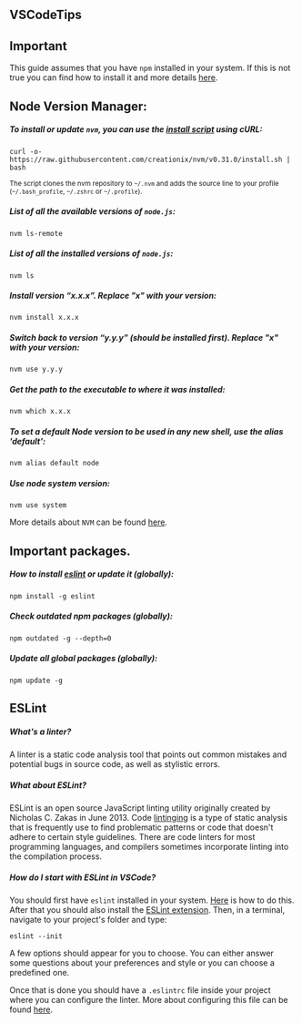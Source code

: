## VSCodeTips

## Important

This guide assumes that you have `npm` installed in your system. If this is not true you can find how to install it and more details [here][npm]. 

## Node Version Manager:

##### To install or update `nvm`, you can use the [install script][nvm_install] using cURL:

    curl -o- https://raw.githubusercontent.com/creationix/nvm/v0.31.0/install.sh | bash

<sub>The script clones the nvm repository to `~/.nvm` and adds the source line to your profile (`~/.bash_profile`, `~/.zshrc` or `~/.profile`).</sub>

##### List of all the available versions of `node.js`:

    nvm ls-remote

##### List of all the installed versions of `node.js`:

    nvm ls
        
##### Install version “x.x.x”. Replace "x" with your version:

    nvm install x.x.x
        
##### Switch back to version “y.y.y” (should be installed first). Replace "x" with your version:

    nvm use y.y.y
        
##### Get the path to the executable to where it was installed:

    nvm which x.x.x
    
##### To set a default Node version to be used in any new shell, use the alias 'default':

    nvm alias default node

##### Use node system version:

    nvm use system

More details about `NVM` can be found [here][nvm].


## Important packages.

##### <a name="initeslint"></a> How to install [eslint][eslint] or update it (globally):

    npm install -g eslint
        
##### Check outdated npm packages (globally):

    npm outdated -g --depth=0

##### Update all global packages (globally):
        
    npm update -g

## ESLint

##### What's a linter?

A linter is a static code analysis tool that points out common mistakes and potential bugs in source code, as well as stylistic errors. 

##### What about ESLint?

ESLint is an open source JavaScript linting utility originally created by Nicholas C. Zakas in June 2013. Code [lintinging][eslint_wiki] is a type of static analysis that is frequently use to find problematic patterns or code that doesn't adhere to certain style guidelines. There are code linters for most programming languages, and compilers sometimes incorporate linting into the compilation process.

##### How do I start with ESLint in VSCode?

You should first have `eslint` installed in your system. [Here](#initeslint) is how to do this. After that you should also install the [ESLint extension][vscode_eslint].
Then, in a terminal, navigate to your project's folder and type:
        
    eslint --init
    
A few options should appear for you to choose. You can either answer some questions about your preferences and style or you can choose a predefined one.

Once that is done you should have a `.eslintrc` file inside your project where you can configure the linter.
More about configuring this file can be found [here][eslint_conf].
        
[npm]: https://github.com/npm/npminiteslint
[nvm_install]: https://github.com/creationix/nvm/blob/v0.31.0/install.sh
[nvm]: https://github.com/creationix/nvm.git
[eslint]: https://github.com/eslint/eslint
[eslint_wiki]: http://en.wikipedia.org/wiki/Lint_(software)
[eslint_conf]: http://eslint.org/docs/user-guide/configuring
[vscode_eslint]: https://marketplace.visualstudio.com/items?itemName=dbaeumer.vscode-eslint
